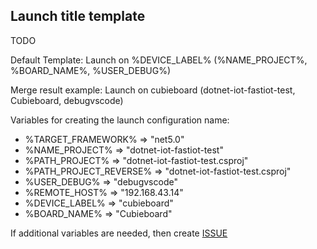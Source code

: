 ## Launch title template

TODO

Default Template: Launch on %DEVICE_LABEL% (%NAME_PROJECT%, %BOARD_NAME%, %USER_DEBUG%)

Merge result example: Launch on cubieboard (dotnet-iot-fastiot-test, Cubieboard, debugvscode)

Variables for creating the launch configuration name:

- %TARGET_FRAMEWORK% => "net5.0"
- %NAME_PROJECT% => "dotnet-iot-fastiot-test"
- %PATH_PROJECT% => "dotnet-iot-fastiot-test.csproj"
- %PATH_PROJECT_REVERSE% => "dotnet-iot-fastiot-test.csproj"
- %USER_DEBUG% => "debugvscode"
- %REMOTE_HOST% => "192.168.43.14"
- %DEVICE_LABEL% => "cubieboard"
- %BOARD_NAME% => "Cubieboard"

If additional variables are needed, then create [ISSUE](https://github.com/devdotnetorg/vscode-extension-dotnet-fastiot/issues "issues")